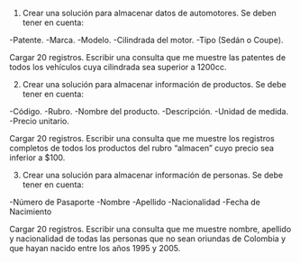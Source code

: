 1) Crear una solución para almacenar datos de automotores. Se deben tener en cuenta:
 
-Patente.
-Marca.
-Modelo.
-Cilindrada del motor.
-Tipo (Sedán o Coupe).

Cargar 20 registros. Escribir una consulta que me muestre las patentes de todos los vehículos 
cuya cilindrada sea superior a 1200cc.

2) Crear una solución para almacenar información de productos. Se debe tener en cuenta:

-Código.
-Rubro.
-Nombre del producto.
-Descripción.
-Unidad de medida.
-Precio unitario.

Cargar 20 registros. Escribir una consulta que me muestre los registros completos de todos los productos del rubro “almacen” 
cuyo precio sea inferior a $100.

3) Crear una solución para almacenar información de personas. Se debe tener en cuenta:

-Número de Pasaporte
-Nombre
-Apellido
-Nacionalidad
-Fecha de Nacimiento

Cargar 20 registros. Escribir una consulta que me muestre nombre, apellido y nacionalidad de todas 
las personas que no sean oriundas de Colombia y que hayan nacido entre los años 1995 y 2005.

